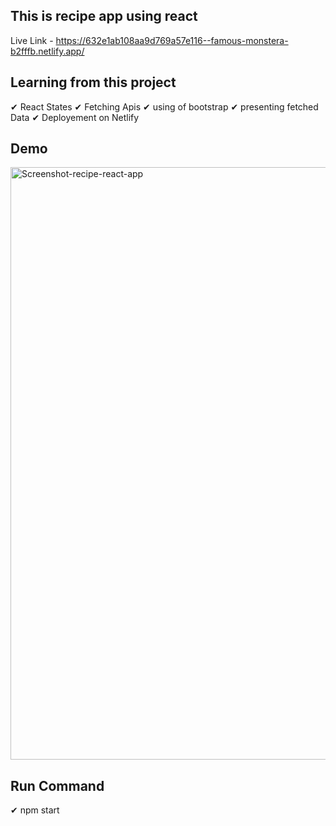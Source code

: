 ## This is recipe app using react 
Live Link -  https://632e1ab108aa9d769a57e116--famous-monstera-b2fffb.netlify.app/

## Learning from this project
   ✔ React States
   ✔ Fetching Apis
   ✔ using of bootstrap
   ✔ presenting fetched Data
   ✔ Deployement on Netlify
   
## Demo
 <img width="948" alt="Screenshot-recipe-react-app" src="https://user-images.githubusercontent.com/72209194/192367959-1614fbfd-c242-4aa7-b668-0562a522ca6b.png">

## Run Command
  ✔ npm start

